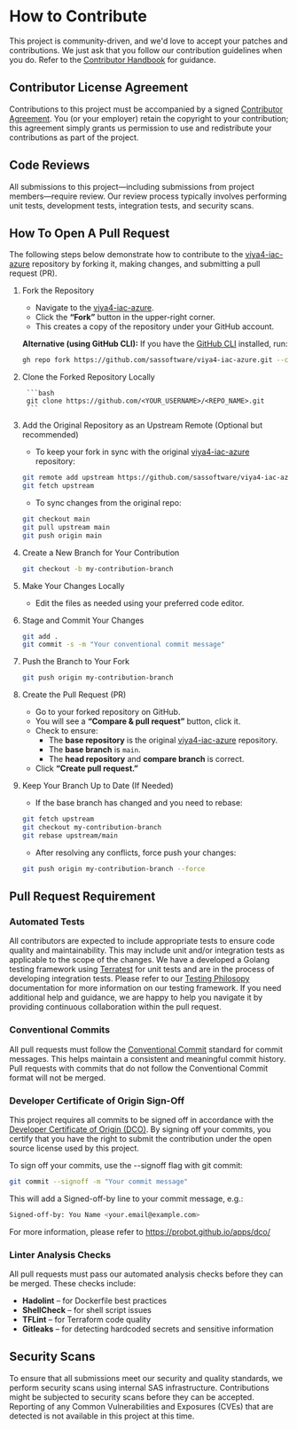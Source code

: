 # How to Contribute
This project is community-driven, and we'd love to accept your patches and contributions.
We just ask that you follow our contribution guidelines when you do. Refer
to the [Contributor Handbook](https://sassoftware.github.io/contributor-handbook.html)
for guidance.

## Contributor License Agreement
Contributions to this project must be accompanied by a signed [Contributor Agreement](ContributorAgreement.txt).
You (or your employer) retain the copyright to your contribution; this agreement simply grants
us permission to use and redistribute your contributions as part of the project.

## Code Reviews
All submissions to this project—including submissions from project members—require
review. Our review process typically involves performing unit tests, development
tests, integration tests, and security scans.

## How To Open A Pull Request

The following steps below demonstrate how to contribute to the [viya4-iac-azure](https://github.com/sassoftware/viya4-iac-azure)
repository by forking it, making changes, and submitting a pull request (PR).

1. Fork the Repository

    - Navigate to the [viya4-iac-azure](https://github.com/sassoftware/viya4-iac-azure).
    - Click the **“Fork”** button in the upper-right corner.
    - This creates a copy of the repository under your GitHub account.

    **Alternative (using GitHub CLI):**
    If you have the [GitHub CLI](https://cli.github.com/) installed, run:
    ```bash
    gh repo fork https://github.com/sassoftware/viya4-iac-azure.git --clone
    ```

2. Clone the Forked Repository Locally

        ```bash
        git clone https://github.com/<YOUR_USERNAME>/<REPO_NAME>.git
        ```

3. Add the Original Repository as an Upstream Remote (Optional but recommended)

    - To keep your fork in sync with the original [viya4-iac-azure](https://github.com/sassoftware/viya4-iac-azure)
    repository:

    ```bash
    git remote add upstream https://github.com/sassoftware/viya4-iac-azure.git
    git fetch upstream
    ```

    - To sync changes from the original repo:

    ```bash
    git checkout main
    git pull upstream main
    git push origin main
    ```

4. Create a New Branch for Your Contribution

    ```bash
    git checkout -b my-contribution-branch
    ```

5. Make Your Changes Locally

    - Edit the files as needed using your preferred code editor.

6. Stage and Commit Your Changes

    ```bash
    git add .
    git commit -s -m "Your conventional commit message"
    ```

7. Push the Branch to Your Fork

    ```bash
    git push origin my-contribution-branch
    ```

8. Create the Pull Request (PR)

    - Go to your forked repository on GitHub.
    - You will see a **“Compare & pull request”** button, click it.
    - Check to ensure:
        - The **base repository** is the original [viya4-iac-azure](https://github.com/sassoftware/viya4-iac-azure)
        repository.
        - The **base branch** is `main`.
        - The **head repository** and **compare branch** is correct.
    - Click **“Create pull request.”**

9. Keep Your Branch Up to Date (If Needed)

    - If the base branch has changed and you need to rebase:

    ```bash
    git fetch upstream
    git checkout my-contribution-branch
    git rebase upstream/main
    ```

    - After resolving any conflicts, force push your changes:

    ```bash
    git push origin my-contribution-branch --force
    ```

## Pull Request Requirement

### Automated Tests
All contributors are expected to include appropriate tests to ensure code quality
and maintainability. This may include unit and/or integration tests as applicable
to the scope of the changes.  We have a developed a Golang testing framework using
[Terratest](https://terratest.gruntwork.io/) for unit tests and are in the process
of developing integration tests. Please refer to our [Testing Philosopy](./docs/user/TestingPhilosophy.md)
documentation for more information on our testing framework. If you need additional
help and guidance, we are happy to help you navigate it by providing continuous
collaboration within the pull request.

### Conventional Commits
All pull requests must follow the [Conventional Commit](https://www.conventionalcommits.org/en/v1.0.0/)
standard for commit messages. This helps maintain a consistent and meaningful
commit history. Pull requests with commits that do not follow the Conventional
Commit format will not be merged.

### Developer Certificate of Origin Sign-Off
This project requires all commits to be signed off in accordance with the [Developer Certificate of Origin (DCO)](https://developercertificate.org/).
By signing off your commits, you certify that you have the right to submit the
contribution under the open source license used by this project.

To sign off your commits, use the --signoff flag with git commit:

```bash
git commit --signoff -m "Your commit message"
```

This will add a Signed-off-by line to your commit message, e.g.:

```bash
Signed-off-by: You Name <your.email@example.com>
```

For more information, please refer to https://probot.github.io/apps/dco/

### Linter Analysis Checks
All pull requests must pass our automated analysis checks before they can be
merged. These checks include:

- **Hadolint** – for Dockerfile best practices
- **ShellCheck** – for shell script issues
- **TFLint** – for Terraform code quality
- **Gitleaks** – for detecting hardcoded secrets and sensitive information

## Security Scans
To ensure that all submissions meet our security and quality standards, we perform
security scans using internal SAS infrastructure. Contributions might be subjected
to security scans before they can be accepted. Reporting of any Common Vulnerabilities
and Exposures (CVEs) that are detected is not available in this project at this
time.